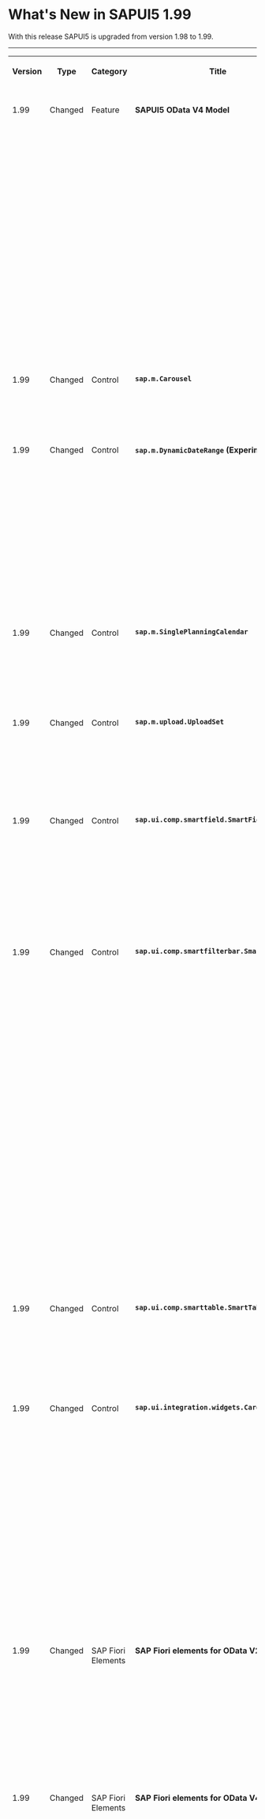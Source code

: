 <!-- loio4f35848febaa44988ccf18941bcc4af8 -->

# What's New in SAPUI5 1.99

With this release SAPUI5 is upgraded from version 1.98 to 1.99.



****


<table>
<tr>
<th valign="top">

Version

</th>
<th valign="top">

Type

</th>
<th valign="top">

Category

</th>
<th valign="top">

Title

</th>
<th valign="top">

Description

</th>
<th valign="top">

Action

</th>
<th valign="top">

Available as of

</th>
</tr>
<tr>
<td valign="top">

1.99 

</td>
<td valign="top">

Changed 

</td>
<td valign="top">

Feature 

</td>
<td valign="top">

**SAPUI5 OData V4 Model** 

</td>
<td valign="top">

**SAPUI5 OData V4 Model**

The new version of the SAPUI5 OData V4 model introduces the following features:

-   You can now use the `filter`, `sort`, `changeParameters`, and `suspend` methods on a list binding with transient contexts if the list binding is either a [root binding](https://ui5.sap.com/#/api/sap.ui.model.odata.v4.ODataListBinding%23methods/getRootBinding) or its `$$ownRequest` binding parameter is set to `true`.

-   We removed the experimental `sap.ui.model.odata.v4.ODataContextBinding#moveEntityTo` method.

-   The new [`sap.ui.model.odata.v4.ODataModel#getKeepAliveContext`](https://ui5.sap.com/#/api/sap.ui.model.odata.v4.ODataModel%23methods/getKeepAliveContext) method searches for a matching context in list bindings with the new [`$$getKeepAliveContext`](https://ui5.sap.com/#/api/sap.ui.model.odata.v4.ODataModel%23methods/bindList) binding parameter. The found context is [set to keep-alive](https://ui5.sap.com/#/api/sap.ui.model.odata.v4.Context%23methods/setKeepAlive) and returned. For more information, see [Relative Bindings](../04_Essentials/data-reuse-648e360.md#loio648e360fa22d46248ca783dc6eb44531__section_relativeBindings).

-   In a list binding, you can now create new records at the beginning of the list, but below previously created new records. For this, you have to set the `bAtEnd` parameter to `false` in the first call of [`sap.ui.model.odata.v4.ODataListBinding#create`](https://ui5.sap.com/#/api/sap.ui.model.odata.v4.ODataListBinding%23methods/create), and to `true` in all subsequent calls.

-   We enabled the [creation](https://ui5.sap.com/#/api/sap.ui.model.odata.v4.ODataListBinding%23methods/create) of inactive rows, introduced with SAPUI5 1.97 for `Auto` update groups, also for `API` groups. For more information on batch groups, see [Batch Control](../04_Essentials/batch-control-74142a3.md).


<sub>Changed•Feature•Info Only•1.99</sub>

</td>
<td valign="top">

Info Only 

</td>
<td valign="top">

2022-02-22

</td>
</tr>
<tr>
<td valign="top">

1.99 

</td>
<td valign="top">

Changed 

</td>
<td valign="top">

Control 

</td>
<td valign="top">

**`sap.m.Carousel`** 

</td>
<td valign="top">

**`sap.m.Carousel`**

The control now shows `sap.m.illustratedMessage` in use cases where there’s nothing to display. For more information, see the [API Reference](https://ui5.sap.com/#/api/sap.m.Carousel) and the [Sample](https://ui5.sap.com/#/entity/sap.m.Carousel/sample/sap.m.sample.CarouselEmptyMessages).

<sub>Changed•Control•Info Only•1.99</sub>

</td>
<td valign="top">

Info Only 

</td>
<td valign="top">

2022-02-22

</td>
</tr>
<tr>
<td valign="top">

1.99 

</td>
<td valign="top">

Changed 

</td>
<td valign="top">

Control 

</td>
<td valign="top">

**`sap.m.DynamicDateRange` \(Experimental\)** 

</td>
<td valign="top">

**`sap.m.DynamicDateRange` \(Experimental\)**

We have added new standard options to the control:

-   `Date and Time`: Used to select a single Date/Time value with a `DateTimePicker`.

-   `From / To (Date and Time)`, `From (Date and Time)` `То (Date and Time)`. These options are similar to the existing `From / To`, `From`, and `To`, but the new ones include time selection. When the new options are not used together with their date-only alternatives, their names are simplified, respectively to `From / To`, `From`, and `To`.

-   `Month in Year`: When this option is selected, a `Calendar` control appears, and the user can pick a month and a year.


For more information, see the [API Reference](https://ui5.sap.com/#/api/sap.m.TimePicker) and the [Sample](https://ui5.sap.com/#/entity/sap.m.TimePicker/sample/sap.m.sample.TimePicker).

<sub>Changed•Control•Info Only•1.99</sub>

</td>
<td valign="top">

Info Only 

</td>
<td valign="top">

2022-02-22

</td>
</tr>
<tr>
<td valign="top">

1.99 

</td>
<td valign="top">

Changed 

</td>
<td valign="top">

Control 

</td>
<td valign="top">

**`sap.m.SinglePlanningCalendar`** 

</td>
<td valign="top">

**`sap.m.SinglePlanningCalendar`**

We have introduced new behavior – an option to zoom in and zoom out to make the calendar appointments easier to read. You can do this by using the new `scaleFactor` property that changes the height of the calendar rows. For more information, see the [API Reference](https://ui5.sap.com/#/api/sap.m.SinglePlanningCalendar) and the [Sample](https://ui5.sap.com/#/entity/sap.m.SinglePlanningCalendar).

<sub>Changed•Control•Info Only•1.99</sub>

</td>
<td valign="top">

Info Only 

</td>
<td valign="top">

2022-02-22

</td>
</tr>
<tr>
<td valign="top">

1.99 

</td>
<td valign="top">

Changed 

</td>
<td valign="top">

Control 

</td>
<td valign="top">

**`sap.m.upload.UploadSet`** 

</td>
<td valign="top">

**`sap.m.upload.UploadSet`**

You can now drag the `UploadSetItems` within `UploadSet` to rearrange the items.

The `itemDragStart` and `itemDrop` events are also being exposed. These events return the item as a parameter to the event handler. The events are triggered when you drag and drop items that have already been uploaded.

<sub>Changed•Control•Info Only•1.99</sub>

</td>
<td valign="top">

Info Only 

</td>
<td valign="top">

2022-02-22

</td>
</tr>
<tr>
<td valign="top">

1.99 

</td>
<td valign="top">

Changed 

</td>
<td valign="top">

Control 

</td>
<td valign="top">

**`sap.ui.comp.smartfield.SmartField`** 

</td>
<td valign="top">

**`sap.ui.comp.smartfield.SmartField`**

`SmartField` in read-only mode now supports time zones for `Edm.DateTimeOffset` fields with the following annotation

```
<Annotation Term="com.sap.vocabularies.Common.v1.Timezone" Path="ClockInTimezone"/>
```

You can format the date in the `sap.ui.core.CustomData` class with `key:“dateFormatSettings”`. You can also add a property with 3 options for the time zone: `show`, `hide`, or apply a `pattern`.

<sub>Changed•Control•Info Only•1.99</sub>

</td>
<td valign="top">

Info Only 

</td>
<td valign="top">

2022-02-22

</td>
</tr>
<tr>
<td valign="top">

1.99 

</td>
<td valign="top">

Changed 

</td>
<td valign="top">

Control 

</td>
<td valign="top">

**`sap.ui.comp.smartfilterbar.SmartFilterBar`** 

</td>
<td valign="top">

**`sap.ui.comp.smartfilterbar.SmartFilterBar`**

-   `SmartFilterBar` now allows you to set the default operation for a filter field just by setting the `conditionPanelDefaultOperation` configuration in the `ControlConfiguration` object. The `SmartFilterBar` filter fields can have different default operations as long as they are valid for the data type of the particular field. For instance, you can’t set a "StartsWith" operation in a numeric field because this is only relevant for string filter fields. If an invalid default operation is set, it is ignored.

-   You can now configure all `Edm.DateTimeOffset` fields with `filter-restriction="interval"` to render the new `DynamicDateRange` control by setting the `useDateRangeType` property of `SmartFilterBar` to `true` or by using `controlConfiguration`. We've also added two new options for these fields: *Date and Time* and *Date Time Range*.

    Have in mind that extending `DateRangeType` is not supported. For more information, see the [Sample](https://ui5.sap.com/#/entity/sap.ui.comp.smartfilterbar.SmartFilterBar/sample/sap.ui.comp.sample.smartfilterbar.UseDateRangeType).

-   Accessing internal controls from applications often affects the expected functionality of `SmartFilterBar`. Therefore, we have deprecated the following methods that return instances of internal controls in `sap.ui.comp.smartfilterbar.SmartFilterBar`:

    -   `sap.ui.comp.smartfilterbar.SmartFilterBar#getControlByKey`

    -   `sap.ui.comp.smartfilterbar.SmartFilterBar#determineControlByFilterItem`

    -   `sap.ui.comp.smartfilterbar.SmartFilterBar#determineControlByName`

    -   `sap.ui.comp.smartfilterbar.SmartFilterBarFilterGroupItem#setControl`

    -   `sap.ui.comp.smartfilterbar.SmartFilterBarFilterGroupItem#getControl`



For more information, see the [Sample](https://ui5.sap.com/#/entity/sap.ui.comp.smartfilterbar.SmartFilterBar/sample/sap.ui.comp.sample.smartfilterbar.CustomField).

<sub>Changed•Control•Info Only•1.99</sub>

</td>
<td valign="top">

Info Only 

</td>
<td valign="top">

2022-02-22

</td>
</tr>
<tr>
<td valign="top">

1.99 

</td>
<td valign="top">

Changed 

</td>
<td valign="top">

Control 

</td>
<td valign="top">

**`sap.ui.comp.smarttable.SmartTable`** 

</td>
<td valign="top">

**`sap.ui.comp.smarttable.SmartTable`**

We now support the `com.sap.vocabularies.Common.v1.Timezone` annotation. The annotation transforms the date and point in time of a property of type `Edm.DateTimeOffset` into the time zone as provided by the annotation. For more information, see the [API Reference for `SmartTable`](https://ui5.sap.com/#/api/sap.ui.comp.smarttable.SmartTable%23annotations/Timezone), the [API Reference for `DateFormat`](https://ui5.sap.com/#/api/sap.ui.core.format.DateFormat), and the [Sample](https://ui5.sap.com/#/entity/sap.ui.comp.smarttable.SmartTable/sample/sap.ui.comp.sample.smarttable).

<sub>Changed•Control•Info Only•1.99</sub>

</td>
<td valign="top">

Info Only 

</td>
<td valign="top">

2022-02-22

</td>
</tr>
<tr>
<td valign="top">

1.99 

</td>
<td valign="top">

Changed 

</td>
<td valign="top">

Control 

</td>
<td valign="top">

**`sap.ui.integration.widgets.Card`** 

</td>
<td valign="top">

**`sap.ui.integration.widgets.Card`**

-   List, Table, and Timeline cards now \(experimentally\) support pagination. For more information, see the [Pagination](https://ui5.sap.com/test-resources/sap/ui/integration/demokit/cardExplorer/webapp/index.html#/learn/features/pagination) section and the [Sample](https://ui5.sap.com/test-resources/sap/ui/integration/demokit/cardExplorer/webapp/index.html#/explore/pagination/client) in the Card Explorer.

-   We have \(experimentally\) enabled the List, Table, Analytical, and Timeline cards to display illustrated messages when there is no data for the card’s content. In addition, you can use the card manifest to further configure specific illustrated messages and texts for chosen no-data scenarios. For more information, see the [Custom Error Message](https://ui5.sap.com/test-resources/sap/ui/integration/demokit/cardExplorer/webapp/index.html#/learn/configuration/customErrorMessages) section and the [Sample](https://ui5.sap.com/test-resources/sap/ui/integration/demokit/cardExplorer/webapp/index.html#/explore/customErrorMessages) in the Card Explorer.

-   The Adaptive card now supports schema 1.3 of MS Adaptive Cards. This comes with several new features: `label` support for input elements inside cards; support for required fields via the `isRequired` property of the input elements; support for `errorMessage`; support for the `style` property for actions. For more information, see the [Adaptive Card](https://ui5.sap.com/test-resources/sap/ui/integration/demokit/cardExplorer/webapp/index.html#/learn/types/adaptive) Learn section and the [Styled Actions Sample](https://ui5.sap.com/test-resources/sap/ui/integration/demokit/cardExplorer/webapp/index.html#/explore/adaptive/styled-actions) in the Card Explorer.

-   The Calendar card supports placeholder loading - a type of busy indicator that provides the user with a rough outline of the content while it is loading.


<sub>Changed•Control•Info Only•1.99</sub>

</td>
<td valign="top">

Info Only 

</td>
<td valign="top">

2022-02-22

</td>
</tr>
<tr>
<td valign="top">

1.99 

</td>
<td valign="top">

Changed 

</td>
<td valign="top">

SAP Fiori Elements 

</td>
<td valign="top">

**SAP Fiori elements for OData V2** 

</td>
<td valign="top">

**SAP Fiori elements for OData V2**

The following changes and new features are available for SAP Fiori elements for OData V2:

-   The `DataFieldWithUrl` annotation is now supported in the header section for external navigation targets. For more information, see [Navigation from an App \(Outbound Navigation\)](../06_SAP_Fiori_Elements/navigation-from-an-app-outbound-navigation-d782acf.md).

-   In the object page, you now have an option to navigate to the next object in the list using the *Save and Next* action. For more information, see [Navigation to an Object Page in Edit Mode](../06_SAP_Fiori_Elements/navigation-to-an-object-page-in-edit-mode-8665847.md).


<sub>Changed•SAP Fiori Elements•Info Only•1.99</sub>

</td>
<td valign="top">

Info Only 

</td>
<td valign="top">

2022-02-22

</td>
</tr>
<tr>
<td valign="top">

1.99 

</td>
<td valign="top">

Changed 

</td>
<td valign="top">

SAP Fiori Elements 

</td>
<td valign="top">

**SAP Fiori elements for OData V4** 

</td>
<td valign="top">

**SAP Fiori elements for OData V4**

The following changes and new features are available for SAP Fiori elements for OData V4:

-   You can now configure your app to disable the filter bar on a list report. For more information, see [Configuring Filter Bars](../06_SAP_Fiori_Elements/configuring-filter-bars-4bd7590.md).

-   We now support the handling of fields annotated with `Core.ComputedDefaultValue`. For more information, see [Adding Actions to Tables](../06_SAP_Fiori_Elements/adding-actions-to-tables-b623e0b.md).

-   Single-valued date fields now use the `sap.m.DynamicDateRange` control. This enables end users to use semantic date operators like `"TODAY"` and `"TOMORROW"`, as well as date pickers. For more information, see [Enabling Semantic Operators in the Filter Bar](../06_SAP_Fiori_Elements/enabling-semantic-operators-in-the-filter-bar-fef65d0.md).

-   You can now also use semantic dates in the `FilterBar` building block. For more information, see [Building Blocks](../06_SAP_Fiori_Elements/building-blocks-24c1304.md).

-   You can now use the `UI.TextArrangement` annotation to configure the display format of a table column of the value help. For more information, see [Adding Actions to Tables](../06_SAP_Fiori_Elements/adding-actions-to-tables-b623e0b.md).

-   Applications can now configure custom actions that create new objects. For more information, see [Adding Actions to Tables](../06_SAP_Fiori_Elements/adding-actions-to-tables-b623e0b.md).

-   You can now provide a *Search* field in analytical list page apps. For more information, see [Setting the Table Type](../06_SAP_Fiori_Elements/setting-the-table-type-7f844f1.md).

-   You can now use a multi-input field within a table on the object page. For more information, see [Using the Multi-Input Field on the Object Page](../06_SAP_Fiori_Elements/using-the-multi-input-field-on-the-object-page-04ff5b1.md).


<sub>Changed•SAP Fiori Elements•Info Only•1.99</sub>

</td>
<td valign="top">

Info Only 

</td>
<td valign="top">

2022-02-22

</td>
</tr>
</table>

**Related Information**  


[What's New in SAPUI5 1.132](what-s-new-in-sapui5-1-132-bd2e61f.md "With this release SAPUI5 is upgraded from version 1.131 to 1.132.")

[What's New in SAPUI5 1.131](what-s-new-in-sapui5-1-131-7d24d94.md "With this release SAPUI5 is upgraded from version 1.130 to 1.131.")

[What's New in SAPUI5 1.130](what-s-new-in-sapui5-1-130-85609d4.md "With this release SAPUI5 is upgraded from version 1.129 to 1.130.")

[What's New in SAPUI5 1.129](what-s-new-in-sapui5-1-129-d22b8af.md "With this release SAPUI5 is upgraded from version 1.128 to 1.129.")

[What's New in SAPUI5 1.128](what-s-new-in-sapui5-1-128-1f76220.md "With this release SAPUI5 is upgraded from version 1.127 to 1.128.")

[What's New in SAPUI5 1.127](what-s-new-in-sapui5-1-127-e5e1317.md "With this release SAPUI5 is upgraded from version 1.126 to 1.127.")

[What's New in SAPUI5 1.126](what-s-new-in-sapui5-1-126-1d98116.md "With this release SAPUI5 is upgraded from version 1.125 to 1.126.")

[What's New in SAPUI5 1.125](what-s-new-in-sapui5-1-125-9d87044.md "With this release SAPUI5 is upgraded from version 1.124 to 1.125.")

[What's New in SAPUI5 1.124](what-s-new-in-sapui5-1-124-7f77c3f.md "With this release SAPUI5 is upgraded from version 1.123 to 1.124.")

[What's New in SAPUI5 1.123](what-s-new-in-sapui5-1-123-9d00ac7.md "With this release SAPUI5 is upgraded from version 1.122 to 1.123.")

[What's New in SAPUI5 1.122](what-s-new-in-sapui5-1-122-5d078da.md "With this release SAPUI5 is upgraded from version 1.121 to 1.122.")

[What's New in SAPUI5 1.121](what-s-new-in-sapui5-1-121-91a4a2f.md "With this release SAPUI5 is upgraded from version 1.120 to 1.121.")

[What's New in SAPUI5 1.120](what-s-new-in-sapui5-1-120-2359b63.md "With this release SAPUI5 is upgraded from version 1.119 to 1.120.")

[What's New in SAPUI5 1.119](what-s-new-in-sapui5-1-119-0b1903a.md "With this release SAPUI5 is upgraded from version 1.118 to 1.119.")

[What's New in SAPUI5 1.118](what-s-new-in-sapui5-1-118-3eecbde.md "With this release SAPUI5 is upgraded from version 1.117 to 1.118.")

[What's New in SAPUI5 1.117](what-s-new-in-sapui5-1-117-029d3b4.md "With this release SAPUI5 is upgraded from version 1.116 to 1.117.")

[What's New in SAPUI5 1.116](what-s-new-in-sapui5-1-116-ebd6f34.md "With this release SAPUI5 is upgraded from version 1.115 to 1.116.")

[What's New in SAPUI5 1.115](what-s-new-in-sapui5-1-115-409fde8.md "With this release SAPUI5 is upgraded from version 1.114 to 1.115.")

[What's New in SAPUI5 1.114](what-s-new-in-sapui5-1-114-890fce1.md "With this release SAPUI5 is upgraded from version 1.113 to 1.114.")

[What's New in SAPUI5 1.113](what-s-new-in-sapui5-1-113-a9553fe.md "With this release SAPUI5 is upgraded from version 1.112 to 1.113.")

[What's New in SAPUI5 1.112](what-s-new-in-sapui5-1-112-34afc69.md "With this release SAPUI5 is upgraded from version 1.111 to 1.112.")

[What's New in SAPUI5 1.111](what-s-new-in-sapui5-1-111-7a67837.md "With this release SAPUI5 is upgraded from version 1.110 to 1.111.")

[What's New in SAPUI5 1.110](what-s-new-in-sapui5-1-110-71a855c.md "With this release SAPUI5 is upgraded from version 1.109 to 1.110.")

[What's New in SAPUI5 1.109](what-s-new-in-sapui5-1-109-3264bd2.md "With this release SAPUI5 is upgraded from version 1.108 to 1.109.")

[What's New in SAPUI5 1.108](what-s-new-in-sapui5-1-108-66e33f0.md "With this release SAPUI5 is upgraded from version 1.107 to 1.108.")

[What's New in SAPUI5 1.107](what-s-new-in-sapui5-1-107-d4ff916.md "With this release SAPUI5 is upgraded from version 1.106 to 1.107.")

[What's New in SAPUI5 1.106](what-s-new-in-sapui5-1-106-5b497b0.md "With this release SAPUI5 is upgraded from version 1.105 to 1.106.")

[What's New in SAPUI5 1.105](what-s-new-in-sapui5-1-105-4d6c00e.md "With this release SAPUI5 is upgraded from version 1.104 to 1.105.")

[What's New in SAPUI5 1.104](what-s-new-in-sapui5-1-104-69e567c.md "With this release SAPUI5 is upgraded from version 1.103 to 1.104.")

[What's New in SAPUI5 1.103](what-s-new-in-sapui5-1-103-0e98c76.md "With this release SAPUI5 is upgraded from version 1.102 to 1.103.")

[What's New in SAPUI5 1.102](what-s-new-in-sapui5-1-102-f038c99.md "With this release SAPUI5 is upgraded from version 1.101 to 1.102.")

[What's New in SAPUI5 1.101](what-s-new-in-sapui5-1-101-7733b00.md "With this release SAPUI5 is upgraded from version 1.100 to 1.101.")

[What's New in SAPUI5 1.100](what-s-new-in-sapui5-1-100-27dec1d.md "With this release SAPUI5 is upgraded from version 1.99 to 1.100.")

[What's New in SAPUI5 1.98](what-s-new-in-sapui5-1-98-d9f16f2.md "With this release SAPUI5 is upgraded from version 1.97 to 1.98.")

[What's New in SAPUI5 1.97](what-s-new-in-sapui5-1-97-fa0e282.md "With this release SAPUI5 is upgraded from version 1.96 to 1.97.")

[What's New in SAPUI5 1.96](what-s-new-in-sapui5-1-96-7a9269f.md "With this release SAPUI5 is upgraded from version 1.95 to 1.96.")

[What's New in SAPUI5 1.95](what-s-new-in-sapui5-1-95-a1aea67.md "With this release SAPUI5 is upgraded from version 1.94 to 1.95.")

[What's New in SAPUI5 1.94](what-s-new-in-sapui5-1-94-c40f1e6.md "With this release SAPUI5 is upgraded from version 1.93 to 1.94.")

[What's New in SAPUI5 1.93](what-s-new-in-sapui5-1-93-f273340.md "With this release SAPUI5 is upgraded from version 1.92 to 1.93.")

[What's New in SAPUI5 1.92](what-s-new-in-sapui5-1-92-1ef345d.md "With this release SAPUI5 is upgraded from version 1.91 to 1.92.")

[What's New in SAPUI5 1.91](what-s-new-in-sapui5-1-91-0a2bd79.md "With this release SAPUI5 is upgraded from version 1.90 to 1.91.")

[What's New in SAPUI5 1.90](what-s-new-in-sapui5-1-90-91c10c2.md "With this release SAPUI5 is upgraded from version 1.89 to 1.90.")

[What's New in SAPUI5 1.89](what-s-new-in-sapui5-1-89-e56cddc.md "With this release SAPUI5 is upgraded from version 1.88 to 1.89.")

[What's New in SAPUI5 1.88](what-s-new-in-sapui5-1-88-e15a206.md "With this release SAPUI5 is upgraded from version 1.87 to 1.88.")

[What's New in SAPUI5 1.87](what-s-new-in-sapui5-1-87-b506da7.md "With this release SAPUI5 is upgraded from version 1.86 to 1.87.")

[What's New in SAPUI5 1.86](what-s-new-in-sapui5-1-86-4c1c959.md "With this release SAPUI5 is upgraded from version 1.85 to 1.86.")

[What's New in SAPUI5 1.85](what-s-new-in-sapui5-1-85-1d18eb5.md "With this release SAPUI5 is upgraded from version 1.84 to 1.85.")

[What's New in SAPUI5 1.84](what-s-new-in-sapui5-1-84-dc76640.md "With this release SAPUI5 is upgraded from version 1.82 to 1.84.")

[What's New in SAPUI5 1.82](what-s-new-in-sapui5-1-82-3a8dd13.md "With this release SAPUI5 is upgraded from version 1.81 to 1.82.")

[What's New in SAPUI5 1.81](what-s-new-in-sapui5-1-81-f5e2a21.md "With this release SAPUI5 is upgraded from version 1.80 to 1.81.")

[What's New in SAPUI5 1.80](what-s-new-in-sapui5-1-80-8cee506.md "With this release SAPUI5 is upgraded from version 1.79 to 1.80.")

[What's New in SAPUI5 1.79](what-s-new-in-sapui5-1-79-99c4cdc.md "With this release SAPUI5 is upgraded from version 1.78 to 1.79.")

[What's New in SAPUI5 1.78](what-s-new-in-sapui5-1-78-f09b63e.md "With this release SAPUI5 is upgraded from version 1.77 to 1.78.")

[What's New in SAPUI5 1.77](what-s-new-in-sapui5-1-77-c46b439.md "With this release SAPUI5 is upgraded from version 1.76 to 1.77.")

[What's New in SAPUI5 1.76](what-s-new-in-sapui5-1-76-aad03b5.md "With this release SAPUI5 is upgraded from version 1.75 to 1.76.")

[What's New in SAPUI5 1.75](what-s-new-in-sapui5-1-75-5cbb62d.md "With this release SAPUI5 is upgraded from version 1.74 to 1.75.")

[What's New in SAPUI5 1.74](what-s-new-in-sapui5-1-74-c22208a.md "With this release SAPUI5 is upgraded from version 1.73 to 1.74.")

[What's New in SAPUI5 1.73](what-s-new-in-sapui5-1-73-231dd13.md "With this release SAPUI5 is upgraded from version 1.72 to 1.73.")

[What's New in SAPUI5 1.72](what-s-new-in-sapui5-1-72-521cad9.md "With this release SAPUI5 is upgraded from version 1.71 to 1.72.")

[What's New in SAPUI5 1.71](what-s-new-in-sapui5-1-71-a93a6a3.md "With this release SAPUI5 is upgraded from version 1.70 to 1.71.")

[What's New in SAPUI5 1.70](what-s-new-in-sapui5-1-70-f073d69.md "With this release SAPUI5 is upgraded from version 1.69 to 1.70.")

[What's New in SAPUI5 1.69](what-s-new-in-sapui5-1-69-89a18bd.md "With this release SAPUI5 is upgraded from version 1.68 to 1.69.")

[What's New in SAPUI5 1.68](what-s-new-in-sapui5-1-68-f94bf93.md "With this release SAPUI5 is upgraded from version 1.67 to 1.68.")

[What's New in SAPUI5 1.67](what-s-new-in-sapui5-1-67-a6b1472.md "With this release SAPUI5 is upgraded from version 1.66 to 1.67.")

[What's New in SAPUI5 1.66](what-s-new-in-sapui5-1-66-c9896e9.md "With this release SAPUI5 is upgraded from version 1.65 to 1.66.")

[What's New in SAPUI5 1.65](what-s-new-in-sapui5-1-65-0f5acfd.md "With this release SAPUI5 is upgraded from version 1.64 to 1.65.")

[What's New in SAPUI5 1.64](what-s-new-in-sapui5-1-64-0e30822.md "With this release SAPUI5 is upgraded from version 1.63 to 1.64.")

[What's New in SAPUI5 1.63](what-s-new-in-sapui5-1-63-e8d9da7.md "With this release SAPUI5 is upgraded from version 1.62 to 1.63.")

[What's New in SAPUI5 1.62](what-s-new-in-sapui5-1-62-771f4d5.md "With this release SAPUI5 is upgraded from version 1.61 to 1.62.")

[What's New in SAPUI5 1.61](what-s-new-in-sapui5-1-61-d991552.md "With this release SAPUI5 is upgraded from version 1.60 to 1.61.")

[What's New in SAPUI5 1.60](what-s-new-in-sapui5-1-60-5a0e1f7.md "With this release SAPUI5 is upgraded from version 1.58 to 1.60.")

[What's New in SAPUI5 1.58](what-s-new-in-sapui5-1-58-7c927aa.md "With this release SAPUI5 is upgraded from version 1.56 to 1.58.")

[What's New in SAPUI5 1.56](what-s-new-in-sapui5-1-56-108b7fd.md "With this release SAPUI5 is upgraded from version 1.54 to 1.56.")

[What's New in SAPUI5 1.54](what-s-new-in-sapui5-1-54-c838330.md "With this release SAPUI5 is upgraded from version 1.52 to 1.54.")

[What's New in SAPUI5 1.52](what-s-new-in-sapui5-1-52-849e1b6.md "With this release SAPUI5 is upgraded from version 1.50 to 1.52.")

[What's New in SAPUI5 1.50](what-s-new-in-sapui5-1-50-759e9f3.md "With this release SAPUI5 is upgraded from version 1.48 to 1.50.")

[What's New in SAPUI5 1.48](what-s-new-in-sapui5-1-48-fa1efac.md "With this release SAPUI5 is upgraded from version 1.46 to 1.48.")

[What's New in SAPUI5 1.46](what-s-new-in-sapui5-1-46-6307539.md "With this release SAPUI5 is upgraded from version 1.44 to 1.46.")

[What's New in SAPUI5 1.44](what-s-new-in-sapui5-1-44-a0cb7a0.md "With this release SAPUI5 is upgraded from version 1.42 to 1.44.")

[What's New in SAPUI5 1.42](what-s-new-in-sapui5-1-42-468b05d.md "With this release SAPUI5 is upgraded from version 1.40 to 1.42.")

[What's New in SAPUI5 1.40](what-s-new-in-sapui5-1-40-fbab50e.md "With this release SAPUI5 is upgraded from version 1.38 to 1.40.")

[What's New in SAPUI5 1.38](what-s-new-in-sapui5-1-38-f218918.md "With this release SAPUI5 is upgraded from version 1.36 to 1.38.")

